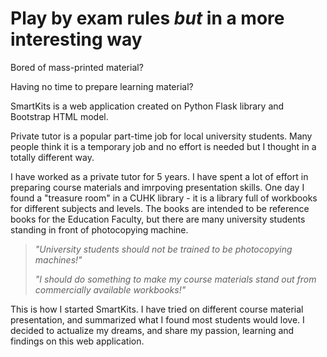 <h1>Play by exam rules <em>but</em> in a more interesting way</h1>
<p>Bored of mass-printed material?</p>
<p>Having no time to prepare learning material?</p>
<p>SmartKits is a web application created on Python Flask library and Bootstrap HTML model.</p>
<p>Private tutor is a popular part-time job for local university students. Many people think it is a temporary job and no effort is needed but I thought in a totally different way.</p>
<p>I have worked as a private tutor for 5 years. I have spent a lot of effort in preparing course materials and imrpoving presentation skills. One day I found a "treasure room" in a CUHK library - it is a library full of workbooks for different subjects and levels. The books are intended to be reference books for the Education Faculty, but there are many university students standing in front of photocopying machine.</p>
<blockquote>
<p><em>"University students should not be trained to be photocopying machines!"</em></p>
<p><em>"I should do something to make my course materials stand out from commercially available workbooks!"</em></p>
</blockquote>
<p>This is how I started SmartKits. I have tried on different course material presentation, and summarized what I found most students would love. I decided to actualize my dreams, and share my passion, learning and findings on this web application.</p>

